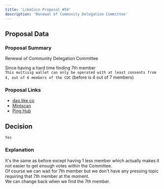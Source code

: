 ```yaml
---
title: 'LikeCoin Proposal #59'
description: 'Renewal of Community Delegation Committee'
---
```


## Proposal Data

### Proposal Summary
Renewal of Community Delegation Committee

Since having a hard time finding 7th member  
`This multisig wallet can only be operated with at least consents from 4, out of 6 members of the CDC` (before is 4 out of 7 members)  

### Proposal Links
- [dao.like.co](https://dao.like.co/proposals/59)
- [Mintscan](https://www.mintscan.io/likecoin/proposals/59)
- [Ping Hub](https://ping.pub/likecoin/gov/59)


## Decision
`Yes`

### Explanation
It's the same as before except having 1 less member which actually makes it not easier to get enough votes within the Committee.  
Of course we can wait for 7th member but we don't have any pressing topic requiring that 7th member at the moment.  
We can change back when we find the 7th member.  
